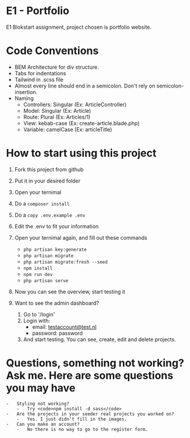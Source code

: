 # E1 - Portfolio

E1 Blokstart assignment, project chosen is portfolio website.

# Code Conventions

-   BEM Architecture for div structure.
-   Tabs for indentations
-   Tailwind in .scss file
-   Almost every line should end in a semicolon. Don't rely on semicolon-insertion.
-   Naming
    -   Controllers: Singular (Ex: ArticleController)
    -   Model: Singular (Ex: Article)
    -   Route: Plural (Ex: Articles/1)
    -   View: kebab-case (Ex: create-article.blade.php)
    -   Variable: camelCase (Ex: articleTitle)

# How to start using this project

1. Fork this project from github
2. Put it in your desired folder
3. Open your ternimal
4. Do a <code>composer install</code>
5. Do a <code>copy .env.example .env</code>
6. Edit the .env to fit your information
7. Open your ternimal again, and fill out these commands

    - <code>php artisan key:generate</code>
    - <code>php artisan migrate</code>
    - <code>php artisan migrate:fresh --seed</code>
    - <code>npm install</code>
    - <code>npm run dev</code>
    - <code>php artisan serve</code>

8. Now you can see the overview, start testing it
9. Want to see the admin dashboard?
    1. Go to '/login'
    2. Login with:
        - email: testaccount@test.nl
        - password: password
    3. And start testing. You can see, create, edit and delete projects.

# Questions, something not working? Ask me. Here are some questions you may have

    -   Styling not working?
        -   Try <code>npm install -d sass</code>
    -   Are the projects in your seeder real projects you worked on?
        -   Yes. I just didn't fill in the images.
    -   Can you make an account?
        -   No there is no way to go to the register form.
